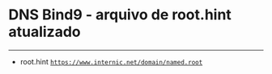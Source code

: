 # DNS Bind9 - arquivo de root.hint atualizado

---

- root.hint <a href="https://www.internic.net/domain/named.root" target="_blank">`https://www.internic.net/domain/named.root`</a> 
